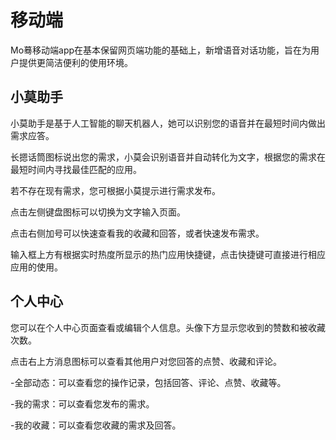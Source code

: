 # 移动端

Mo蓦移动端app在基本保留网页端功能的基础上，新增语音对话功能，旨在为用户提供更简洁便利的使用环境。

## 小莫助手

小莫助手是基于人工智能的聊天机器人，她可以识别您的语音并在最短时间内做出需求应答。

长摁话筒图标说出您的需求，小莫会识别语音并自动转化为文字，根据您的需求在最短时间内寻找最佳匹配的应用。

若不存在现有需求，您可根据小莫提示进行需求发布。

点击左侧键盘图标可以切换为文字输入页面。

点击右侧加号可以快速查看我的收藏和回答，或者快速发布需求。

输入框上方有根据实时热度所显示的热门应用快捷键，点击快捷键可直接进行相应应用的使用。

## 个人中心

您可以在个人中心页面查看或编辑个人信息。头像下方显示您收到的赞数和被收藏次数。

点击右上方消息图标可以查看其他用户对您回答的点赞、收藏和评论。

-全部动态：可以查看您的操作记录，包括回答、评论、点赞、收藏等。

-我的需求：可以查看您发布的需求。

-我的收藏：可以查看您收藏的需求及回答。


